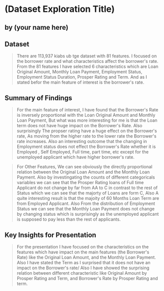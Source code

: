 # (Dataset Exploration Title)
## by (your name here)


## Dataset

> There are 113,937 kiabs ub tge dataset with 81 features. I focused on the borrower rate and what characteristics affect the borrower's rate.
From the 81 features I have selected 6 characteristics which are Loan Original Amount, Monthly Loan Payment, Employment Status, Employment Status Duration, Prosper Rating and Term.
And as I stated befor the main feature of interest is the borrower's rate.

## Summary of Findings

> For the main feature of interest, I have found that the Borrower's Rate is inversely proportional with the Loan Original Amount and Monthly Loan Payment, But what
was more interesting for me is that the Loan term does not have huge impact on the Borrower's Rate. Also surprisingly The propser rating have a huge effect on the Borrower's rate, As moving 
from the higher rate to the lower rate the Borrower's rate increases. Also an interesting outcome that the changing in Employment status does not effect the Borrower's Rate whether it is 
Employed , Self Employed, Full time, part time, etc except for the unemployed applicant which have higher borrower's rate.

> For Other Features, We can see obviously the directly proportional relation between the Original Loan Amount and the Monthly Loan Payment. Also by investingating the counts of different 
categoricals variables we can see that the Prosper Rating loans of Full time Applicant do not change by far from AA to C in contrast to the rest of Status which we can see that the majorty
of Loans are form C, Also A quite interesting result is that the majoity of 60 Months Loan Term are from Employed Applicant. Also From the distribution of Employment Status we can see that
the Monthly Loan Payment does not change by changing status which is surprisingly as the unemployed applicant is supposed to pay less than the rest of applicants.


## Key Insights for Presentation

> For the presentation I have focused on the characteristics on the features which have impact on the main features (the Borrower's Rate) like the Original Loan Amount, and the Monthly
Loan Payment. Also I have stated the Term as I surprised that it does not have an impact on the Borrower's rate/
> Also I have showed the surprising relation between different characteristic like Original Amount by Prosper Rating and Term, and Borrower's Rate by Prosper Rating and term.
